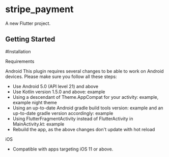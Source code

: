# stripe_payment

A new Flutter project.

## Getting Started


#Installation

Requirements

Android
This plugin requires several changes to be able to work on Android devices. 
Please make sure you follow all these steps:

- Use Android 5.0 (API level 21) and above
- Use Kotlin version 1.5.0 and above: example
- Using a descendant of Theme.AppCompat for your activity: example, example night theme
- Using an up-to-date Android gradle build tools version: example and an up-to-date gradle version accordingly: example
- Using FlutterFragmentActivity instead of FlutterActivity in MainActivity.kt: example
- Rebuild the app, as the above changes don't update with hot reload

iOS
- Compatible with apps targeting iOS 11 or above.



